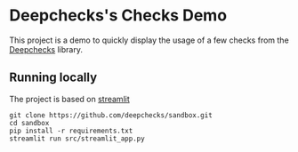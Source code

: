 # Deepchecks's Checks Demo

This project is a demo to quickly display the usage of a few checks from the [Deepchecks](https://github.com/deepchecks/deepchecks) 
library.

## Running locally
The project is based on [streamlit](https://streamlit.io/)
```
git clone https://github.com/deepchecks/sandbox.git
cd sandbox
pip install -r requirements.txt
streamlit run src/streamlit_app.py
```

